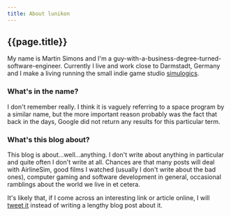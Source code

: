 ```yaml
---
title: About lunikon
---
```


## {{page.title}}

My name is Martin Simons and I'm a guy-with-a-business-degree-turned-software-engineer. Currently I live and work close to Darmstadt, Germany and I make a living running the small indie game studio [simulogics](https://simulogics.net).

### What's in the name?

I don't remember really. I think it is vaguely referring to a space program by a similar name, but the more important reason probably was the fact that back in the days, Google did not return any results for this particular term.

### What's this blog about?

This blog is about...well...anything. I don't write about anything in particular and quite often I don't write at all. Chances are that many posts will deal with AirlineSim, good films I watched (usually I don't write about the bad ones), computer gaming and software development in general, occasional ramblings about the world we live in et cetera.

It's likely that, if I come across an interesting link or article online, I will [tweet it](https://www.twitter.com/lunikon) instead of writing a lengthy blog post about it.
